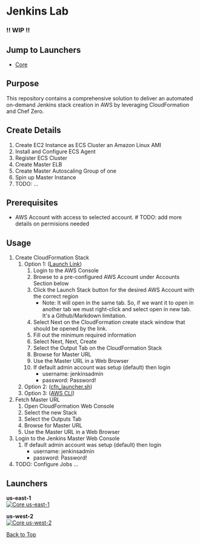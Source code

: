 # Jenkins Lab

### !! WIP !!

## Jump to Launchers
* [Core](#core)

## Purpose
This repository contains a comprehensive solution to deliver an automated on-demand Jenkins stack creation in AWS by leveraging CloudFormation and Chef Zero.

## Create Details
1. Create EC2 Instance as ECS Cluster an Amazon Linux AMI
2. Install and Configure ECS Agent
3. Register ECS Cluster
4. Create Master ELB
5. Create Master Autoscaling Group of one
6. Spin up Master Instance
7. TODO: ...

## Prerequisites
* AWS Account with access to selected account. # TODO: add more details on permisions needed

## Usage
1. Create CloudFormation Stack
    1. Option 1: ([Launch Link](#launchers))
        1. Login to the AWS Console
        2. Browse to a pre-configured AWS Account under Accounts Section below
        3. Click the Launch Stack button for the desired AWS Account with the correct region
            * Note: It will open in the same tab. So, if we want it to open in another tab we must right-click and select open in new tab. It's a Github/Markdown limitation.
        4. Select Next on the CloudFormation create stack window that should be opened by the link.
        5. Fill out the minimum required information
        6. Select Next, Next, Create
        7. Select the Output Tab on the CloudFormation Stack
        8. Browse for Master URL
        9. Use the Master URL in a Web Browser
        10. If default admin account was setup (default) then login
            * username: jenkinsadmin
            * password: Password!
    2. Option 2: ([cfn_launcher.sh](https://github.com/bonusbits/cloudformation_templates/blob/master/extras/cfn_launcher_script/cfn_launcher.sh))
    3. Option 3: ([AWS CLI](https://github.com/bonusbits/cloudformation_templates/blob/master/extras/aws_clid_examples/))
2. Fetch Master URL
    1. Open CloudFormation Web Console
    2. Select the new Stack
    3. Select the Outputs Tab
    4. Browse for Master URL
    5. Use the Master URL in a Web Browser
3. Login to the Jenkins Master Web Console
    1. If default admin account was setup (default) then login
        * username: jenkinsadmin
        * password: Password!
4. TODO: Configure Jobs ...        

## Launchers

**us-east-1**<br>
[![Core us-east-1](https://s3.amazonaws.com/bonusbits-public/media/images/buttons/cloudformation-launch-stack-button.png)](https://console.aws.amazon.com/cloudformation/home?region=us-east-1#/stacks/new?&templateURL=https://s3.amazonaws.com/bonusbits-public/cloudformation-templates/github/jenkins-ec2master-ecsworkers.template)
  
**us-west-2**<br>
[![Core us-west-2](https://s3.amazonaws.com/bonusbits-public/media/images/buttons/cloudformation-launch-stack-button.png)](https://console.aws.amazon.com/cloudformation/home?region=us-west-2#/stacks/new?&templateURL=https://s3.amazonaws.com/bonusbits-public/cloudformation-templates/github/jenkins-ec2master-ecsworkers.template)

[Back to Top](#federated-jenkins-launcher)
